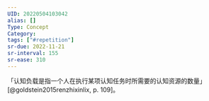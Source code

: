 ```yaml
---
UID: 20220504103042
alias: []
Type: Concept
Category: 
tags: ["#repetition"]
sr-due: 2022-11-21
sr-interval: 155
sr-ease: 310
---
```


「认知负载是指一个人在执行某项认知任务时所需要的认知资源的数量」 [@goldstein2015renzhixinlix, p. 109]。